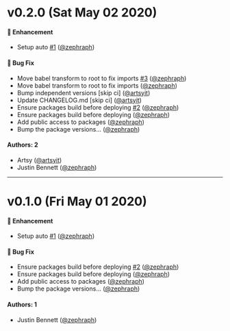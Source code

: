 # v0.2.0 (Sat May 02 2020)

#### 🚀  Enhancement

- Setup auto [#1](https://github.com/artsy/next/pull/1) ([@zephraph](https://github.com/zephraph))

#### 🐛  Bug Fix

- Move babel transform to root to fix imports [#3](https://github.com/artsy/next/pull/3) ([@zephraph](https://github.com/zephraph))
- Move babel transform to root to fix imports ([@zephraph](https://github.com/zephraph))
- Bump independent versions \[skip ci\] ([@artsyit](https://github.com/artsyit))
- Update CHANGELOG.md \[skip ci\] ([@artsyit](https://github.com/artsyit))
- Ensure packages build before deploying [#2](https://github.com/artsy/next/pull/2) ([@zephraph](https://github.com/zephraph))
- Ensure packages build before deploying ([@zephraph](https://github.com/zephraph))
- Add public access to packages ([@zephraph](https://github.com/zephraph))
- Bump the package versions... ([@zephraph](https://github.com/zephraph))

#### Authors: 2

- Artsy ([@artsyit](https://github.com/artsyit))
- Justin Bennett ([@zephraph](https://github.com/zephraph))

---

# v0.1.0 (Fri May 01 2020)

#### 🚀  Enhancement

- Setup auto [#1](https://github.com/artsy/next/pull/1) ([@zephraph](https://github.com/zephraph))

#### 🐛  Bug Fix

- Ensure packages build before deploying [#2](https://github.com/artsy/next/pull/2) ([@zephraph](https://github.com/zephraph))
- Ensure packages build before deploying ([@zephraph](https://github.com/zephraph))
- Add public access to packages ([@zephraph](https://github.com/zephraph))
- Bump the package versions... ([@zephraph](https://github.com/zephraph))

#### Authors: 1

- Justin Bennett ([@zephraph](https://github.com/zephraph))